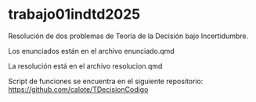 # trabajo01indtd2025
Resolución de dos problemas de Teoría de la Decisión bajo Incertidumbre.

Los enunciados están en el archivo enunciado.qmd

La resolución está en el archivo resolucion.qmd

Script de funciones se encuentra en el siguiente repositorio: https://github.com/calote/TDecisionCodigo
